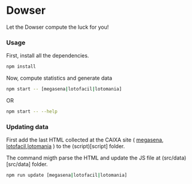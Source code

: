 # Dowser

Let the Dowser compute the luck for you!

### Usage

First, install all the dependencies.

```bash
npm install
```

Now, compute statistics and generate data

```bash
npm start -- [megasena|lotofacil|lotomania]
```
OR
```bash
npm start -- --help
```

### Updating data

First add the last HTML collected at the CAIXA site ( [megasena](loterias.caixa.gov.br/wps/portal/loterias/landing/megasena/), [lotofacil](loterias.caixa.gov.br/wps/portal/loterias/landing/lotofacil/),[lotomania](loterias.caixa.gov.br/wps/portal/loterias/landing/lotomania/) ) to the (script)[script] folder.

The command migth parse the HTML and update the JS file at (src/data)[src/data] folder.

```bash
npm run update [megasena|lotofacil|lotomania]
```
